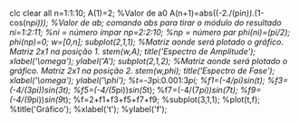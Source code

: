 clc
clear all
n=1:1:10;
A(1)=2; %Valor de a0
A(n+1)=abs((-2./(pi*n)).*(1-cos(n*pi))); %Valor de ab; comando abs para tirar o módulo do resultado
ni=1:2:11; %ni = número ímpar
np=2:2:10; %np = número par
phi(ni)=(pi/2);
phi(np)=0;
w=[0,n];
subplot(2,1,1); %Matriz aonde será plotado o gráfico. Matriz 2x1 na posição 1.
stem(w,A);
title('Espectro de Amplitude');
xlabel('\omega');
ylabel('A');
subplot(2,1,2); %Matriz aonde será plotado o gráfico. Matriz 2x1 na posição 2.
stem(w,phi);
title('Espectro de Fase');
xlabel('\omega');
ylabel('\phi');
%t=-3*pi:0.001:3*pi;
%f1=(-4/pi)*sin(t);
%f3=(-4/(3*pi))*sin(3*t);
%f5=(-4/(5*pi))*sin(5*t);
%f7=(-4/(7*pi))*sin(7*t);
%f9=(-4/(9*pi))*sin(9*t);
%f=2+f1+f3+f5+f7+f9;
%subplot(3,1,1);
%plot(t,f);
%title('Gráfico');
%xlabel('t');
%ylabel('f');
